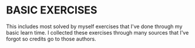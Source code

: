 # BASIC EXERCISES
This includes most solved by myself exercises that I've done through my basic learn time. I collected these exercises through many sources that I've forgot so credits go to those authors.
